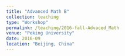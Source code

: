 ```yaml
---
title: "Advanced Math B"
collection: teaching
type: "Workshop"
permalink: /teaching/2016-fall-Advaced_Math
venue: "Peking University"
date: 2016-09
location: "Beijing, China"
---
```



